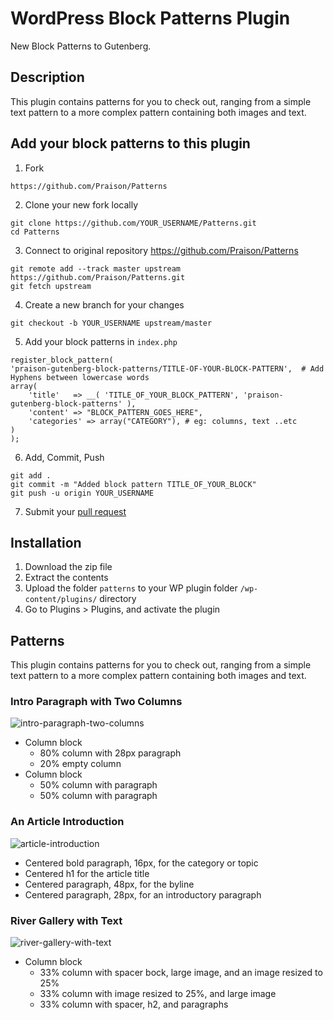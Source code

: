 # WordPress Block Patterns Plugin

New Block Patterns to Gutenberg.

## Description

This plugin contains patterns for you to check out, ranging from a simple text pattern to a more complex pattern containing both images and text.

## Add your block patterns to this plugin

1. Fork
```
https://github.com/Praison/Patterns
```

2. Clone your new fork locally
```
git clone https://github.com/YOUR_USERNAME/Patterns.git
cd Patterns
```

3. Connect to original repository https://github.com/Praison/Patterns
```
git remote add --track master upstream https://github.com/Praison/Patterns.git
git fetch upstream
```
4. Create a new branch for your changes
```
git checkout -b YOUR_USERNAME upstream/master
```

5. Add your block patterns in ``index.php``
```
register_block_pattern(
'praison-gutenberg-block-patterns/TITLE-OF-YOUR-BLOCK-PATTERN',  # Add Hyphens between lowercase words
array(
    'title'   => __( 'TITLE_OF_YOUR_BLOCK_PATTERN', 'praison-gutenberg-block-patterns' ),
    'content' => "BLOCK_PATTERN_GOES_HERE",
    'categories' => array("CATEGORY"), # eg: columns, text ..etc
)
);
```

6. Add, Commit, Push
```
git add .
git commit -m "Added block pattern TITLE_OF_YOUR_BLOCK"
git push -u origin YOUR_USERNAME
```

7. Submit your [pull request](https://docs.github.com/en/github/collaborating-with-issues-and-pull-requests/creating-a-pull-request "Creating Pull Request")   


## Installation

1. Download the zip file
2. Extract the contents
3. Upload the folder `patterns` to your WP plugin folder `/wp-content/plugins/` directory
4. Go to Plugins > Plugins, and activate the plugin

## Patterns

This plugin contains patterns for you to check out, ranging from a simple text pattern to a more complex pattern containing both images and text.

### Intro Paragraph with Two Columns

![intro-paragraph-two-columns](https://user-images.githubusercontent.com/2846578/77936659-38f2b800-7281-11ea-9be8-4e33fe3e1fbd.png)

- Column block
  - 80% column with 28px paragraph
  - 20% empty column
- Column block
  - 50% column with paragraph
  - 50% column with paragraph

### An Article Introduction

![article-introduction](https://user-images.githubusercontent.com/2846578/77936648-34c69a80-7281-11ea-8c17-74063118242c.png)

- Centered bold paragraph, 16px, for the category or topic
- Centered h1 for the article title
- Centered paragraph, 48px, for the byline
- Centered paragraph, 28px, for an introductory paragraph

### River Gallery with Text

![river-gallery-with-text](https://user-images.githubusercontent.com/2846578/77939696-8d983200-7285-11ea-8699-ccffed67241c.png)

- Column block
  - 33% column with spacer bock, large image, and an image resized to 25%
  - 33% column with image resized to 25%, and large image
  - 33% column with spacer, h2, and paragraphs
